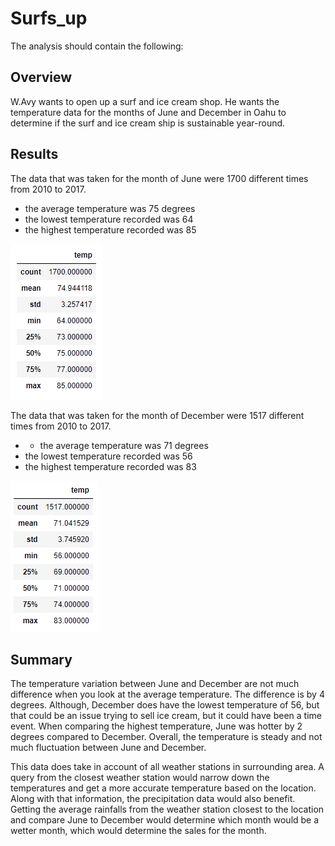# Surfs_up

The analysis should contain the following:

## Overview

W.Avy wants to open up a surf and ice cream shop. He wants the temperature data for the months of June and December in Oahu to determine if the surf and ice cream ship is sustainable year-round. 


## Results

The data that was taken for the month of June were 1700 different times from 2010 to 2017. 
- the average temperature was 75 degrees
- the lowest temperature recorded was 64
- the highest temperature recorded was 85

![June](/Resources/June_temp.png)

The data that was taken for the month of December were 1517 different times from 2010 to 2017.
- - the average temperature was 71 degrees
- the lowest temperature recorded was 56
- the highest temperature recorded was 83

![Dec](/Resources/Dec_temp.png)

## Summary

The temperature variation between June and December are not much difference when you look at the average temperature. The difference is by 4 degrees. Although, December does have the lowest temperature of 56, but that could be an issue trying to sell ice cream, but it could have been a time event. When comparing the highest temperature, June was hotter by 2 degrees compared to December. Overall, the temperature is steady and not much fluctuation between June and December.

This data does take in account of all weather stations in surrounding area. A query from the closest weather station would narrow down the temperatures and get a more accurate temperature based on the location. Along with that information, the precipitation data would also benefit. Getting the average rainfalls from the weather station closest to the location and compare June to December would determine which month would be a wetter month, which would determine the sales for the month.


 
